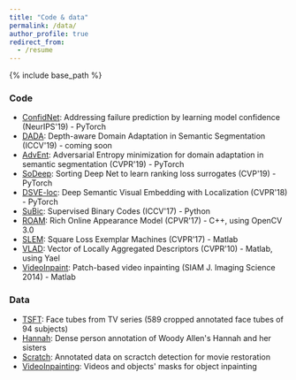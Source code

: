 ```yaml
---
title: "Code & data"
permalink: /data/
author_profile: true
redirect_from:
  - /resume
---
```


{% include base_path %}

### Code

* [ConfidNet](https://github.com/valeoai/ConfidNet): Addressing failure prediction by learning model confidence (NeurIPS'19) - PyTorch  
* [DADA](https://github.com/valeoai/DADA): Depth-aware Domain Adaptation in Semantic Segmentation (ICCV'19) - coming soon  
* [AdvEnt](https://github.com/valeoai/ADVENT): Adversarial Entropy minimization for domain adaptation in semantic segmentation (CVPR'19) - PyTorch
* [SoDeep](https://github.com/technicolor-research/sodeep): Sorting Deep Net to learn ranking loss surrogates (CVP'19) - PyTorch
* [DSVE-loc](https://github.com/technicolor-research/dsve-loc): Deep Semantic Visual Embedding with Localization (CVPR'18) - PyTorch
* [SuBic](https://github.com/technicolor-research/subic): Supervised Binary Codes (ICCV'17) - Python
* [ROAM](https://github.com/omiksik/roam): Rich Online Appearance Model (CPVR'17) - C++, using OpenCV 3.0
* [SLEM](https://github.com/rafarez/SLEM): Square Loss Exemplar Machines (CVPR'17) - Matlab
* [VLAD](http://lear.inrialpes.fr/src/inria_fisher/): Vector of Locally Aggregated Descriptors (CVPR'10) - Matlab, using Yael
* [VideoInpaint](https://perso.telecom-paristech.fr/gousseau/video_inpainting/): Patch-based video inpainting (SIAM J. Imaging Science 2014) - Matlab

### Data

* [TSFT](http://grvsharma.com/datasets.html#tsft): Face tubes from TV series (589 cropped annotated face tubes of 94 subjects)
* [Hannah](https://www.technicolor.com/dream/research-innovation/hannah-dataset): Dense person annotation of Woody Allen's Hannah and her sisters
* [Scratch](https://perso.telecom-paristech.fr/gousseau/scratch_detection/): Annotated data on scractch detection for movie restoration
* [VideoInpainting](http://perso.telecom-paristech.fr/~gousseau/video_inpainting/): Videos and objects' masks for object inpainting
